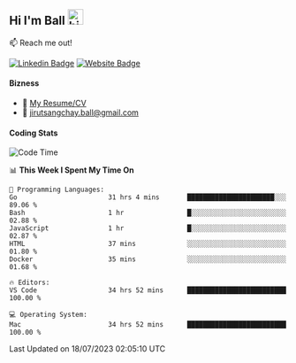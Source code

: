 ## Hi I'm Ball <img src="https://user-images.githubusercontent.com/1303154/88677602-1635ba80-d120-11ea-84d8-d263ba5fc3c0.gif" width="28px" height="28px" alt="hi">
 
:mailbox: Reach me out!

[![Linkedin Badge](https://img.shields.io/badge/-Jirut-0e76a8?style=flat&labelColor=0e76a8&logo=linkedin&logoColor=white)](https://www.linkedin.com/in/jirut-sangchay-338370251)
[![Website Badge](https://img.shields.io/badge/Website-184aa8?logo=website&logoColor=)](https://resume-jirut.web.app)

<!-- TODO: Add last video link -->
#### Bizness
- :paperclip: [My Resume/CV](https://github.com/Jirut01/Jirut01/blob/main/resume_jirut.pdf)
- :email: jirutsangchay.ball@gmail.com

#### Coding Stats

<!--START_SECTION:waka-->
![Code Time](http://img.shields.io/badge/Code%20Time-67%20hrs%2055%20mins-blue)

📊 **This Week I Spent My Time On** 

```text
💬 Programming Languages: 
Go                       31 hrs 4 mins       ██████████████████████░░░   89.06 % 
Bash                     1 hr                █░░░░░░░░░░░░░░░░░░░░░░░░   02.88 % 
JavaScript               1 hr                █░░░░░░░░░░░░░░░░░░░░░░░░   02.87 % 
HTML                     37 mins             ░░░░░░░░░░░░░░░░░░░░░░░░░   01.80 % 
Docker                   35 mins             ░░░░░░░░░░░░░░░░░░░░░░░░░   01.68 % 

🔥 Editors: 
VS Code                  34 hrs 52 mins      █████████████████████████   100.00 % 

💻 Operating System: 
Mac                      34 hrs 52 mins      █████████████████████████   100.00 % 
```


 Last Updated on 18/07/2023 02:05:10 UTC
<!--END_SECTION:waka-->
